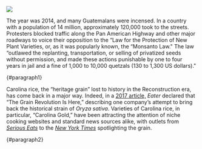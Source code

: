 <a href="https://juncture-digital.org"><img src="https://juncture-digital.org/images/ve-button.png"></a>
<param ve-config
	title="Maize: Sacred Plant, Global Commodity"
       source-image="hhttps://images.nypl.org/index.php?id=57718701&t=w"
       banner="https://images.nypl.org/index.php?id=57718701&t=w"
       layout="vtl"
       author="Julia Fine"
       description=“Add.”>

  
The year was 2014, and many Guatemalans were incensed. In a country with a population of 14 million, approximately 120,000 took to the streets. Protesters blocked traffic along the Pan American Highway and other major roadways to voice their opposition to the “Law for the Protection of New Plant Varieties, or, as it was popularly known, the “Monsanto Law." The law “outlawed the replanting, transportation, or selling of privatized seeds without permission, and made these actions punishable by one to four years in jail and a fine of 1,000 to 10,000 quetzals (130 to 1,300 US dollars)." 
<param ve-map title="The Pan-American Highway in Guatemala" center="15.0981244, -90.316436" zoom="7">
<param ve-map-layer geojson active title="The Pan-American Highway in Guatemala" url="/geojson/Guatemala.json">
{#paragraph1}

Carolina rice, the “heritage grain” lost to history in the Reconstruction era, has come back in a major way. Indeed, in a [2017 article,](https://www.eater.com/ad/15973794/carolina-gold-rice-heritage-grains) _Eater_ declared that “The Grain Revolution Is Here,” describing one company’s attempt to bring back the historical strain of <span eid="Q161426">_Oryza sativa_</span>. Varieties of Carolina rice, in particular, “Carolina Gold,” have been attracting the attention of niche cooking websites and standard news sources alike, with outlets from [_Serious Eats_](https://www.seriouseats.com/2016/05/carolina-gold-heirloom-rice-anson-mills.html) to the [_New York Times_](https://www.nytimes.com/2018/02/13/dining/hill-rice-slave-history.html?auth=login-email&login=email) spotlighting the grain.
<param ve-image manifest="https://iiif.juncture-digital.org/manifest/392f06cea424166301cf13cc1394ba2f2ab201169dacf991104b03f2c06c852c">
<param title="Oryza sativa" eid="Q161426">
<param title="Reconstruction Era" eid="Q623429" aliases="Reconstruction era"> 
{#paragraph2}
